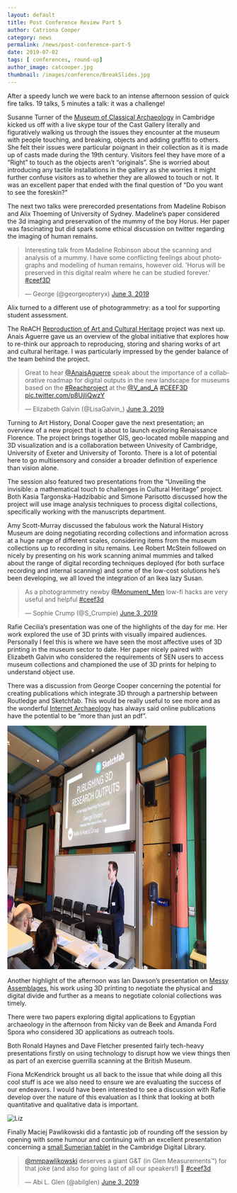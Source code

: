 ```yaml
---
layout: default
title: Post Conference Review Part 5
author: Catriona Cooper
category: news
permalink: /news/post-conference-part-5
date: 2019-07-02
tags: [ conferences, round-up]
author_image: catcooper.jpg
thumbnail: /images/conference/BreakSlides.jpg
---
```


After a speedy lunch we were back to an intense afternoon session of quick fire talks. 19 talks, 5 minutes a talk: it was a challenge!

Susanne Turner of the [Museum of Classical Archaeology](https://www.museums.cam.ac.uk/museums/museum-classical-archaeology) in Cambridge kicked us off with a live skype tour of the Cast Gallery literally and figuratively walking us through the issues they encounter at the museum with people touching, and breaking, objects and adding graffiti to others. She felt their issues were particular poignant in their collection as it is made up of casts made during the 19th century. Visitors feel they have more of a “Right” to touch as the objects aren’t “originals”. She is worried about introducing any tactile installations in the gallery as she worries it might further confuse visitors as to whether they are allowed to touch or not. It was an excellent paper that ended with the final question of “Do you want to see the foreskin?”

The next two talks were prerecorded presentations from Madeline Robison and Alix Thoeming of University of Sydney. Madeline’s paper considered the 3d imaging and preservation of the mummy of the boy Horus. Her paper was fascinating but did spark some ethical discussion on twitter regarding the imaging of human remains. 
 <div class="col-md-6">
    <blockquote class="twitter-tweet" data-lang="en"><p lang="en" dir="ltr">Interesting talk from Madeline Robinson about the scanning and analysis of a mummy. I have some conflicting feelings about photographs and modelling of human remains, however old. &#39;Horus will be preserved in this digital realm where he can be studied forever.&#39; <a href="https://twitter.com/hashtag/ceef3D?src=hash&amp;ref_src=twsrc%5Etfw">#ceef3D</a></p>&mdash; George (@georgeopteryx) <a href="https://twitter.com/georgeopteryx/status/1135527362051891201?ref_src=twsrc%5Etfw">June 3, 2019</a></blockquote>
    <script async src="https://platform.twitter.com/widgets.js" charset="utf-8"></script>
  </div>
Alix turned to a different use of photogrammetry: as a tool for supporting student assessment. 

The ReACH [Reproduction of Art and Cultural Heritage](https://www.vam.ac.uk/research/projects/reach-reproduction-of-art-and-cultural-heritage) project was next up. Anais Aguerre gave us an overview of the global initiative that explores how to re-think our approach to reproducing, storing and sharing works of art and cultural heritage. I was particularly impressed by the gender balance of the team behind the project.

<div class="col-md-6">
      <blockquote class="twitter-tweet" data-lang="en"><p lang="en" dir="ltr">Great to hear <a href="https://twitter.com/AnaisAguerre?  ref_src=twsrc%5Etfw">@AnaisAguerre</a> speak about the importance of a collaborative roadmap for digital outputs in the new landscape for museums based on the <a href="https://twitter.com/hashtag/Reachproject?src=hash&amp;ref_src=twsrc%5Etfw">#Reachproject</a> at the <a href="https://twitter.com/V_and_A?ref_src=twsrc%5Etfw">@V_and_A</a> <a href="https://twitter.com/hashtag/CEEF3D?src=hash&amp;ref_src=twsrc%5Etfw">#CEEF3D</a> <a href="https://t.co/p8UjliQwzY">pic.twitter.com/p8UjliQwzY</a></p>&mdash; Elizabeth Galvin (@LisaGalvin_) <a href="https://twitter.com/LisaGalvin_/status/1135529774531645440?ref_src=twsrc%5Etfw">June 3, 2019</a>      </blockquote>
    <script async src="https://platform.twitter.com/widgets.js" charset="utf-8"></script>
 </div>

Turning to Art History, Donal Cooper gave the next presentation; an overview of a new project that is about to launch exploring Renaissance Florence. The project brings together GIS, geo-located mobile mapping and 3D visualization and is a collaboration between Univesity of Cambridge, University of Exeter and University of Toronto. There is a lot of potential here to go multisensory and consider a broader definition of experience than vision alone. 

The session also featured two presentations from the “Unveiling the invisible: a mathematical touch to challenges in Cultural Heritage” project. Both Kasia Targonska-Hadzibabic and Simone Parisotto discussed how the project will use image analysis techniques to process digital collections, specifically working with the manuscripts department. 

Amy Scott-Murray discussed the fabulous work the Natural History Museum are doing negotiating recording collections and information across at a huge range of different scales, considering items from the museum collections up to recording in situ remains. Lee Robert McStein followed on nicely by presenting on his work scanning animal mummies and talked about the range of digital recording techniques deployed (for both surface recording and internal scanning) and some of the low-cost solutions he’s been developing, we all loved the integration of an Ikea lazy Susan. 

<div class="col-md-6">
      <blockquote class="twitter-tweet" data-lang="en"><p lang="en" dir="ltr">As a photogrammetry newby <a href="https://twitter.com/Monument_Men?ref_src=twsrc%5Etfw">@Monument_Men</a> low-fi hacks are very useful and helpful <a href="https://twitter.com/hashtag/ceef3d?src=hash&amp;ref_src=twsrc%5Etfw">#ceef3d</a></p>&mdash; Sophie Crump (@S_Crumpie) <a href="https://twitter.com/S_Crumpie/status/1135539386915926016?ref_src=twsrc%5Etfw">June 3, 2019</a></blockquote>
<script async src="https://platform.twitter.com/widgets.js" charset="utf-8"></script>
 </div>

Rafie Cecilia’s presentation was one of the highlights of the day for me. Her work explored the use of 3D prints with visually impaired audiences. Personally I feel this is where we have seen the most affective uses of 3D printing in the museum sector to date. Her paper nicely paired with Elizabeth Galvin who considered the requirements of SEN users to access museum collections and championed the use of 3D prints for helping to understand object use. 

There was a discussion from George Cooper concerning the potential for creating publications which integrate 3D through a partnership between Routledge and Sketchfab. This would be really useful to see more and as the wonderful [Internet Archaeology](https://twitter.com/IntarchEditor/status/1146028163170013185) has always said online publications have the potential to be “more than just an pdf”. 

<img src="/images/conference/GeorgeCooper.jpg" alt="George Cooper" title="George Cooper on the Routledge/ Sketchfab initative" width="450" height="550" class="img-fluid" />

Another highlight of the afternoon was Ian Dawson’s presentation on [Messy Assemblages](https://epoiesen.library.carleton.ca/2019/03/16/messy-assemblages/), his work using 3D printing to negotiate the physical and digital divide and further as a means to negotiate colonial collections was timely. 

There were two papers exploring digital applications to Egyptian archaeology in the afternoon from Nicky van de Beek and Amanda Ford Spora who considered 3D applications as outreach tools. 

Both Ronald Haynes and Dave Fletcher presented fairly tech-heavy presentations firstly on using technology to disrupt how we view things then as part of an exercise guerrilla scanning at the British Museum. 

Fiona McKendrick brought us all back to the issue that while doing all this cool stuff is ace we also need to ensure we are evaluating the success of our endeavors. I would have been interested to see a discussion with Rafie develop over the nature of this evaluation as I think that looking at both quantitative and qualitative data is important. 

<img src="/images/conference/FionaMcKendrick.jpg" alt="Liz" title="Fiona McKendrick opening her talk" width="450" height="550" class="img-fluid" />

Finally Maciej Pawlikowski did a fantastic job of rounding off the session by opening with some humour and continuing with an excellent presentation concerning a [small Sumerian tablet](https://cudl.lib.cam.ac.uk/view/MS-DOC-00829/1) in the Cambridge Digital Library.  

<div class="col-md-6">
      <blockquote class="twitter-tweet" data-lang="en"><p lang="en" dir="ltr"><a href="https://twitter.com/mmpawlikowski?ref_src=twsrc%5Etfw">@mmpawlikowski</a> deserves a giant G&amp;T (in Glen Measurements™️) for that joke (and also for going last of all our speakers!) 💪 <a href="https://twitter.com/hashtag/ceef3d?src=hash&amp;ref_src=twsrc%5Etfw">#ceef3d</a></p>&mdash; Abi L. Glen (@abilglen) <a href="https://twitter.com/abilglen/status/1135552027969445888?ref_src=twsrc%5Etfw">June 3, 2019</a></blockquote>
<script async src="https://platform.twitter.com/widgets.js" charset="utf-8"></script>
 </div>
